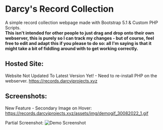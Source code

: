 # Darcy's Record Collection
A simple record collection webpage made with Bootstrap 5.1 & Custom PHP Scripts.<br>
__This isn't intended for other people to just drag and drop onto their own webserver, this is purely so I can track my changes - but of course, feel free to edit and adapt this if you please to do so: all I'm saying is that it might take a bit of fiddling around with to get working correctly.__

## **Hosted Site:**
Website Not Updated To Latest Version Yet! - Need to re-install PHP on the webserver.
https://records.darcyjprojects.xyz

## **Screenshots:**
New Feature - Secondary Image on Hover:
https://records.darcyjprojects.xyz/assets/img/demogif_30082022_1.gif

Partial Screenshot:
![Demo Screenshot](https://records.darcyjprojects.xyz/assets/img/demoscreenshot_30082022_3.png)
